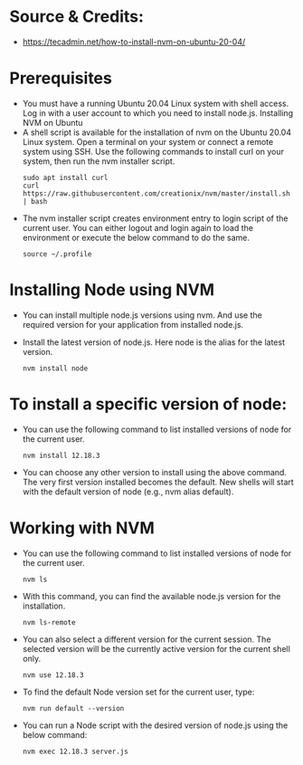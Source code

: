 # Source & Credits:
* https://tecadmin.net/how-to-install-nvm-on-ubuntu-20-04/

# Prerequisites
* You must have a running Ubuntu 20.04 Linux system with shell access.
Log in with a user account to which you need to install node.js.
Installing NVM on Ubuntu
* A shell script is available for the installation of nvm on the Ubuntu 20.04 Linux system. Open a terminal on your system or connect a remote system using SSH. Use the following commands to install curl on your system, then run the nvm installer script.
    ```
    sudo apt install curl
    curl https://raw.githubusercontent.com/creationix/nvm/master/install.sh | bash 
    ```
* The nvm installer script creates environment entry to login script of the current user. You can either logout and login again to load the environment or execute the below command to do the same.
    ```
    source ~/.profile
    ```

# Installing Node using NVM
* You can install multiple node.js versions using nvm. And use the required version for your application from installed node.js.

* Install the latest version of node.js. Here node is the alias for the latest version.
    ```
    nvm install node
    ```
# To install a specific version of node:
* You can use the following command to list installed versions of node for the current user.
    ```
    nvm install 12.18.3
    ```

* You can choose any other version to install using the above command. The very first version installed becomes the default. New shells will start with the default version of node (e.g., nvm alias default).

# Working with NVM
* You can use the following command to list installed versions of node for the current user.
    ```
    nvm ls
    ```
* With this command, you can find the available node.js version for the installation.
    ```
    nvm ls-remote
    ```
* You can also select a different version for the current session. The selected version will be the currently active version for the current shell only.
    ```
    nvm use 12.18.3
    ```
* To find the default Node version set for the current user, type:
    ```
    nvm run default --version
    ```
* You can run a Node script with the desired version of node.js using the below command:
    ```
    nvm exec 12.18.3 server.js
    ```

